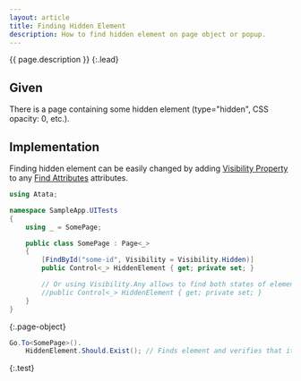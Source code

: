 ```yaml
---
layout: article
title: Finding Hidden Element
description: How to find hidden element on page object or popup.
---
```


{{ page.description }}
{:.lead}

## Given

There is a page containing some hidden element (type="hidden", CSS opacity: 0, etc.).

## Implementation

Finding hidden element can be easily changed by adding [Visibility Property](https://atata.io/control-search/#visibility) to any [Find Attributes](https://atata.io/control-search/#find-attributes) attributes.

```cs
using Atata;

namespace SampleApp.UITests
{
    using _ = SomePage;

    public class SomePage : Page<_>
    {
        [FindById("some-id", Visibility = Visibility.Hidden)]
        public Control<_> HiddenElement { get; private set; }

        // Or using Visibility.Any allows to find both states of element: visible and hidden:
        //public Control<_> HiddenElement { get; private set; }
    }
}
```
{:.page-object}

```cs
Go.To<SomePage>().
    HiddenElement.Should.Exist(); // Finds element and verifies that it is presented on the DOM of the page..
```
{:.test}